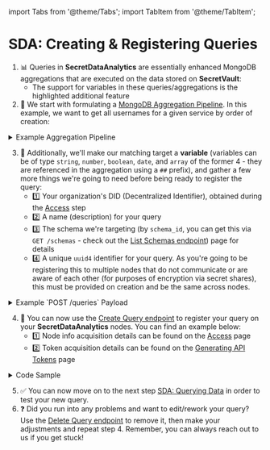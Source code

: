import Tabs from '@theme/Tabs';
import TabItem from '@theme/TabItem';

# SDA: Creating & Registering Queries

1. 📊 Queries in **SecretDataAnalytics** are essentially enhanced MongoDB aggregations that are executed on the data stored on **SecretVault**:
   - The support for variables in these queries/aggregations is the highlighted additional feature
2. 📝 We start with formulating a [MongoDB Aggregation Pipeline](https://www.mongodb.com/docs/manual/core/aggregation-pipeline/). In this example, we want to get all usernames for a given service by order of creation:

<details>
<summary>Example Aggregation Pipeline</summary>

```mongo
[
   {
      "$match": {
         "service": "Netflix"
      }
   },
   {
      "$sort": {
         "_created": 1
      }
   },
   {
      "$project": {
         "username": 1,
         "_id": 0
      }
   }
]
```

</details>

3. 🧰 Additionally, we'll make our matching target a **variable** (variables can be of type `string`, `number`, `boolean`, `date`, and `array` of the former 4 - they are referenced in the aggregation using a `##` prefix), and gather a few more things we're going to need before being ready to register the query:
   - 1️⃣ Your organization's DID (Decentralized Identifier), obtained during the [Access](access.md) step
   - 2️⃣ A name (description) for your query
   - 3️⃣ The schema we're targeting (by `schema_id`, you can get this via `GET /schemas` - check out the [List Schemas endpoint](../../api/nildb/get-schemas.api.mdx)) page for details
   - 4️⃣ A unique `uuid4` identifier for your query. As you're going to be registering this to multiple nodes that do not communicate or are aware of each other (for purposes of encryption via secret shares), this must be provided on creation and be the same across nodes.

<details>
<summary>Example `POST /queries` Payload</summary>

```json
{
  "_id": "21b9911a-37c1-4626-8863-e465eXXXXXXX",
  "owner": "did:nil:testnet:nillion1lng3uvz65frtv4jnrxyn2zn7xhyzujXXXXXXXX",
  "name": "Returns usernames for a given service by order of creation",
  "schema": "9b22147f-d6d5-40f1-927d-96c08XXXXXXXX",
  "variables": {
    "service": {
      "type": "string",
      "description": "The target service"
    }
  },
  "pipeline": [
    {
      "$match": {
        "service": "##service"
      }
    },
    {
      "$sort": {
        "_created": 1
      }
    },
    {
      "$project": {
        "username": 1,
        "_id": 0
      }
    }
  ]
}
```

</details>

4. 🏁 You can now use the [Create Query endpoint](../../api/nildb/overview.md) to register your query on your **SecretDataAnalytics** nodes. You can find an example below:
   - 1️⃣ Node info acquisition details can be found on the [Access](access.md) page
   - 2️⃣ Token acquisition details can be found on the [Generating API Tokens](generate-tokens.md) page

<details>
<summary>Code Sample</summary>

<Tabs>
  <TabItem value="python" label="Python">

```python reference showGithubLink
https://github.com/NillionNetwork/blind-module-examples/blob/main/nildb/secretvault_python/nildb_api.py#L113-L136
```

</TabItem>

<TabItem value="wrapper-py" label="Python (with wrapper)">

### Install secretvaults

```bash
pip install secretvaults
```

### Run the query_create script

```bash
python3 query_create.py
```

<Tabs>
  <TabItem value="createSchema" label="query_create.py">
```javascript reference showGithubLink
https://github.com/NillionNetwork/secretvaults-py/blob/main/examples/query_create.py#L2-L41
```
</TabItem>
  <TabItem value="orgConfig" label="org_config.py">
```javascript reference showGithubLink
https://github.com/NillionNetwork/secretvaults-py/blob/main/examples/org_config.py
```
</TabItem>
</Tabs>

</TabItem>
</Tabs>

</details>

5. ✅ You can now move on to the next step [SDA: Querying Data](query.md) in order to test your new query.
6. ❓ Did you run into any problems and want to edit/rework your query? Use the [Delete Query endpoint](../../api/nildb/overview.md) to remove it, then make your adjustments and repeat step 4. Remember, you can always reach out to us if you get stuck!
